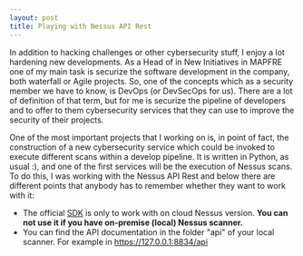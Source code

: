 ```yaml
---
layout: post
title: Playing with Nessus API Rest
---
```

In addition to hacking challenges or other cybersecurity stuff, I enjoy a lot hardening new developments. As a Head of in New Initiatives in MAPFRE one of my main task is securize the software development in the company, both waterfall or Agile projects. So, one of the concepts which as a security member we have to know, is DevOps (or DevSecOps for us). There are a lot of definition of that term, but for me is securize the pipeline of developers and to offer to them cybersecurity services that they can use to improve the security of their projects.

One of the most important projects that I working on is, in point of fact, the construction of a new cybersecurity service which could be invoked to execute different scans within a develop pipeline. It is written in Python, as usual :), and one of the first services will be the execution of Nessus scans. To do this, I was working with the Nessus API Rest and below there are different points that anybody has to remember whether they want to work with it:
* The official [SDK](https://www.tenable.com/blog/tips-on-using-the-tenable-python-sdk-how-to-run-internal-scans-scan-imports-and-exports-and) is only to work with on cloud Nessus version. **You can not use it if you have on-premise (local) Nessus scanner.**
* You can find the API documentation in the folder "api" of your local scanner. For example in https://127.0.0.1:8834/api
